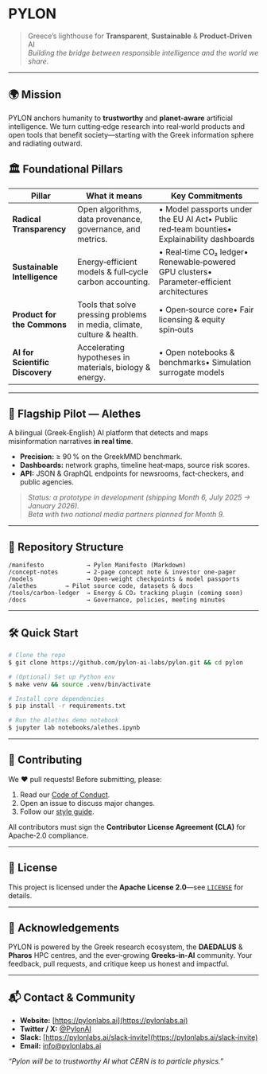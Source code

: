 # PYLON

> Greece’s lighthouse for **Transparent**, **Sustainable** & **Product‑Driven** AI\
> *Building the bridge between responsible intelligence and the world we share.*






---

## 🌍 Mission

PYLON anchors humanity to **trustworthy** and **planet‑aware** artificial intelligence. We turn cutting‑edge research into real‑world products and open tools that benefit society—starting with the Greek information sphere and radiating outward.

## 🏛 Foundational Pillars

| Pillar                          | What it means                                                           | Key Commitments                                                                            |
| ------------------------------- | ----------------------------------------------------------------------- | ------------------------------------------------------------------------------------------ |
| **Radical Transparency**        | Open algorithms, data provenance, governance, and metrics.              | • Model passports under the EU AI Act• Public red‑team bounties• Explainability dashboards |
| **Sustainable Intelligence**    | Energy‑efficient models & full‑cycle carbon accounting.                 | • Real‑time CO₂ ledger• Renewable‑powered GPU clusters• Parameter‑efficient architectures  |
| **Product for the Commons**     | Tools that solve pressing problems in media, climate, culture & health. | • Open‑source core• Fair licensing & equity spin‑outs                                      |
| **AI for Scientific Discovery** | Accelerating hypotheses in materials, biology & energy.                 | • Open notebooks & benchmarks• Simulation surrogate models                                 |

---

## 🚀 Flagship Pilot — Alethes

A bilingual (Greek‑English) AI platform that detects and maps misinformation narratives **in real time**.

- **Precision:** ≥ 90 % on the GreekMMD benchmark.
- **Dashboards:** network graphs, timeline heat‑maps, source risk scores.
- **API:** JSON & GraphQL endpoints for newsrooms, fact‑checkers, and public agencies.

> *Status: α prototype in development (shipping Month 6, July 2025 → January 2026).*\
> *Beta with two national media partners planned for Month 9.*

---

## 📂 Repository Structure

```
/manifesto            → Pylon Manifesto (Markdown)
/concept‑notes        → 2‑page concept note & investor one‑pager
/models               → Open‑weight checkpoints & model passports
/alethes        → Pilot source code, datasets & docs
/tools/carbon‑ledger  → Energy & CO₂ tracking plugin (coming soon)
/docs                 → Governance, policies, meeting minutes
```

---

## 🛠 Quick Start

```bash
# Clone the repo
$ git clone https://github.com/pylon‑ai-labs/pylon.git && cd pylon

# (Optional) Set up Python env
$ make venv && source .venv/bin/activate

# Install core dependencies
$ pip install -r requirements.txt

# Run the Alethes demo notebook
$ jupyter lab notebooks/alethes.ipynb
```

---

## 🤝 Contributing

We ♥ pull requests! Before submitting, please:

1. Read our [Code of Conduct](docs/CODE_OF_CONDUCT.md).
2. Open an issue to discuss major changes.
3. Follow our [style guide](docs/STYLE_GUIDE.md).

All contributors must sign the **Contributor License Agreement (CLA)** for Apache‑2.0 compliance.

---

## 📜 License

This project is licensed under the **Apache License 2.0**—see [`LICENSE`](LICENSE) for details.

---

## 🙏 Acknowledgements

PYLON is powered by the Greek research ecosystem, the **DAEDALUS** & **Pharos** HPC centres, and the ever‑growing **Greeks‑in‑AI** community. Your feedback, pull requests, and critique keep us honest and impactful.

---

## 📬 Contact & Community

- **Website:** [https://pylonlabs.ai](https://pylonlabs.ai)
- **Twitter / X:** [@PylonAI](https://twitter.com/PylonAI)
- **Slack:** [https://pylonlabs.ai/slack‑invite](https://pylonlabs.ai/slack‑invite)
- **Email:** [info@pylonlabs.ai](mailto\:info@pylonlabs.ai)

*“Pylon will be to trustworthy AI what CERN is to particle physics.”*

